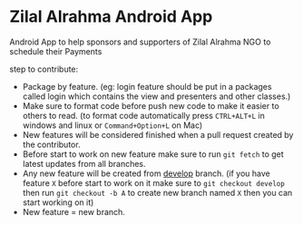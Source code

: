 
# Zilal Alrahma Android App
Android App to help sponsors and supporters of Zilal Alrahma NGO to schedule their Payments 


step to contribute:

 - Package by feature. (eg: login feature should be put in a packages called login which contains the view and presenters and other classes.)
 - Make sure to format code before push new code to make it easier to others to read. (to format code automatically press `CTRL+ALT+L` in windows and linux or `Command+Option+L` on Mac)
 - New features will be considered finished when a pull request created by the contributor.
 - Before start to work on new feature make sure to run `git fetch` to get latest updates from all branches.
 - Any new feature will be created from [develop](https://github.com/khatwa/ZilalAlrahmaApp/tree/develop) branch.
 (if you have feature `X` before start to work on it make sure to 
`git checkout develop` then run `git checkout -b A` to create new branch named `X` then you can start working on it)
- New feature = new branch.

